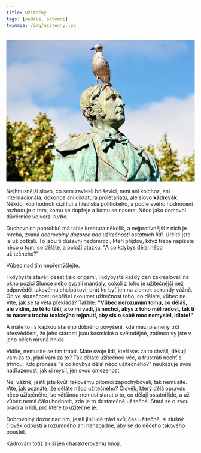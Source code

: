 ```yaml
---
title: Užitečný
tags: [neděle, pitomci]
twimage: /img/uzitecny.jpg
---
```


![cover](/img/uzitecny.jpg)

Nejhnusnější slovo, co sem zavlekli bolševici, není ani kolchoz, ani internacionála, dokonce ani diktatura proletariátu, ale slovo **kádrovák**. Někdo, kdo hodnotí cizí lidi z hlediska politického, a podle svého hodnocení rozhoduje o tom, komu se dopřeje a komu se nasere. Něco jako domovní důvěrnice ve verzi _turbo_.

Duchovních pohrobků má tahle kreatura několik, a nejprotivnější z nich je mrcha, zvaná _dobrovolný dozorce nad užitečností ostatních lidí_. Určitě jste je už potkali. To jsou ti duševní nedomrdci, kteří přijdou, když třeba napíšete něco o tom, co děláte, a položí otázku: "A co kdybys dělal něco užitečného?"

Vůbec nad tím nepřemýšlejte. 

I kdybyste stavěli deset tisíc origami, i kdybyste každý den zakreslovali na okno pozici Slunce nebo sypali mandaly, cokoli z toho je užitečnější než odpovědět takovému chcípákovi; brát ho byť jen na zlomek sekundy vážně. On ve skutečnosti nepřišel zkoumat užitečnost toho, co děláte, vůbec ne. Víte, jak se ta věta překládá? Takhle: **"Vůbec nerozumím tomu, co děláš, ale vidím, že tě to těší, a to mi vadí, já nechci, abys z toho měl radost, tak ti tu naseru trochu toxickýho rejpnutí, aby sis o sobě moc nemyslel, idiote!"**

A máte to i s kapkou starého dobrého povýšení, kde mezi písmeny trčí přesvědčení, že jeho starosti jsou kosmické a světodějné, zatímco vy jste v jeho očích mrvná hnida.

Vidíte, nemusíte se tím trápit. Máte svoje lidi, kteří vás za to chválí, děkují vám za to, platí vám za to? Tak děláte užitečnou věc, a frustráti nechť si trhnou. Kdo pronese "a co kdybys dělal něco užitečného?" neukazuje svou nadřazenost, jak si myslí, jen svou omezenost.

Ne, vážně, jestli jste kvůli takovému pitomci zapochybovali, tak nemusíte. Víte, jak poznáte, že děláte něco užitečného? Člověk, který dělá opravdu něco užitečného, se většinou nemusí starat o to, co dělají ostatní lidé, a už vůbec nemá čáku hodnotit, zda je to dostatečně užitečné. Stará se o svou práci a o lidi, pro které to užitečné je.

Dobrovolný dozor nad tím, jestli jiní lidé tráví svůj čas užitečně, si slušný člověk odpustí a rozumného ani nenapadne, aby se do něčeho takového pouštěl. 

Kádrování totiž sluší jen charakterovému hnoji.